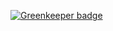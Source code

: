 

[![Greenkeeper badge](https://badges.greenkeeper.io/akameco/electron-playground.svg)](https://greenkeeper.io/)